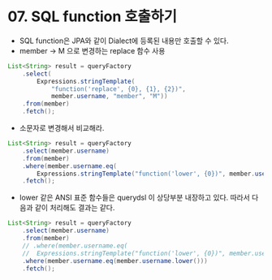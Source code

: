 # 07. SQL function 호출하기
- SQL function은 JPA와 같이 Dialect에 등록된 내용만 호출할 수 있다.
- member -> M 으로 변경하는 replace 함수 사용
```java
List<String> result = queryFactory
    .select(
        Expressions.stringTemplate(
            "function('replace', {0}, {1}, {2})",
            member.username, "member", "M"))
    .from(member)
    .fetch();
```
- 소문자로 변경해서 비교해라.
```java
List<String> result = queryFactory
    .select(member.username)
    .from(member)
    .where(member.username.eq(
    	Expressions.stringTemplate("function('lower', {0})", member.username)))
    .fetch();
```
- lower 같은 ANSI 표준 함수들은 querydsl 이 상당부분 내장하고 있다. 따라서 다음과 같이 처리해도 결과는 같다.
```java
List<String> result = queryFactory
	.select(member.username)
	.from(member)
	// .where(member.username.eq(
	// 	Expressions.stringTemplate("function('lower', {0})", member.username)))
	.where(member.username.eq(member.username.lower()))
	.fetch();
```
